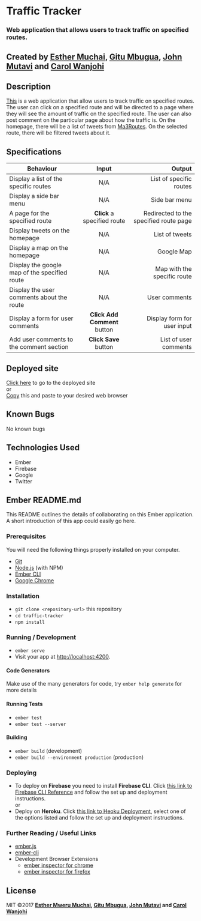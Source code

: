 
# Traffic Tracker

### Web application that allows users to track traffic on specified routes.

## Created by [Esther Muchai](https://github.com/mwerumuchai), [Gitu Mbugua](https://github.com/GituMbugua), [John Mutavi](https://github.com/jonnygovish) and [Carol Wanjohi](https://github.com/carolwanjohi)

## Description
[This](https://traffic-tracker-70c62.firebaseapp.com) is a web application that allow users to track traffic on specified routes. The user can click on a specified route and will be directed to a page where they will see the amount of traffic on the specified route. The user can also post comment on the particular page about how the traffic is.
On the homepage, there will be a list of tweets from [Ma3Routes](https://twitter.com/Ma3Route?ref_src=twsrc%5Egoogle%7Ctwcamp%5Eserp%7Ctwgr%5Eauthor). On the selected route, there will be filtered tweets about it. 

## Specifications

| Behaviour | Input | Output |
| ------------ |:----------:| -------: | 
| Display a list of the specific routes | N/A | List of specific routes |
| Display a side bar menu | N/A | Side bar menu | 
| A page for the specified route | **Click** a specified route | Redirected to the specified route page |
| Display tweets on the homepage | N/A | List of tweets |
| Display a map on the homepage | N/A | Google Map |
| Display the google map of the specified route | N/A | Map with the specific route|
| Display the user comments about the route | N/A | User comments |
| Display a form for user comments | **Click Add Comment** button | Display form for user input |
| Add user comments to the comment section | **Click Save** button | List of user comments |

## Deployed site
[Click here](https://traffic-tracker-70c62.firebaseapp.com) to go to the deployed site <br/>
or <br>
[Copy](https://traffic-tracker-70c62.firebaseapp.com) this and paste to your desired web browser

## Known Bugs
No known bugs


## Technologies Used
* Ember 
* Firebase
* Google 
* Twitter

## Ember README.md

This README outlines the details of collaborating on this Ember application.
A short introduction of this app could easily go here.

### Prerequisites

You will need the following things properly installed on your computer.

* [Git](https://git-scm.com/)
* [Node.js](https://nodejs.org/) (with NPM)
* [Ember CLI](https://ember-cli.com/)
* [Google Chrome](https://google.com/chrome/)

### Installation

* `git clone <repository-url>` this repository
* `cd traffic-tracker`
* `npm install`

### Running / Development

* `ember serve`
* Visit your app at [http://localhost:4200](http://localhost:4200).

#### Code Generators

Make use of the many generators for code, try `ember help generate` for more details

#### Running Tests

* `ember test`
* `ember test --server`

#### Building

* `ember build` (development)
* `ember build --environment production` (production)

### Deploying

* To deploy on  **Firebase** you need to install **Firebase CLI**. Click [this link to Firebase CLI Reference](https://firebase.google.com/docs/cli/) and follow the set up and deployment instructions. </br>
  or
* Deploy on **Heroku**. Click [this link to Heoku Deployment](https://devcenter.heroku.com/categories/deployment), select one of the options listed and follow the set up and deployment instructions.

### Further Reading / Useful Links

* [ember.js](https://emberjs.com/)
* [ember-cli](https://ember-cli.com/)
* Development Browser Extensions
  * [ember inspector for chrome](https://chrome.google.com/webstore/detail/ember-inspector/bmdblncegkenkacieihfhpjfppoconhi)
  * [ember inspector for firefox](https://addons.mozilla.org/en-US/firefox/addon/ember-inspector/)
  
## License
MIT &copy;2017 **[Esther Mweru Muchai](https://github.com/mwerumuchai), [Gitu Mbugua](https://github.com/GituMbugua), [John Mutavi](https://github.com/jonnygovish) and [Carol Wanjohi](https://github.com/carolwanjohi)**


